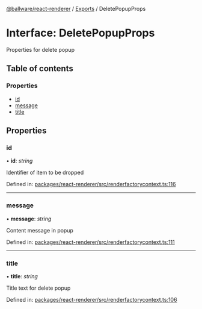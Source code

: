 [@ballware/react-renderer](../README.md) / [Exports](../modules.md) / DeletePopupProps

# Interface: DeletePopupProps

Properties for delete popup

## Table of contents

### Properties

- [id](deletepopupprops.md#id)
- [message](deletepopupprops.md#message)
- [title](deletepopupprops.md#title)

## Properties

### id

• **id**: *string*

Identifier of item to be dropped

Defined in: [packages/react-renderer/src/renderfactorycontext.ts:116](https://github.com/ballware/ballware-client/blob/d8b5d6b/packages/react-renderer/src/renderfactorycontext.ts#L116)

___

### message

• **message**: *string*

Content message in popup

Defined in: [packages/react-renderer/src/renderfactorycontext.ts:111](https://github.com/ballware/ballware-client/blob/d8b5d6b/packages/react-renderer/src/renderfactorycontext.ts#L111)

___

### title

• **title**: *string*

Title text for delete popup

Defined in: [packages/react-renderer/src/renderfactorycontext.ts:106](https://github.com/ballware/ballware-client/blob/d8b5d6b/packages/react-renderer/src/renderfactorycontext.ts#L106)
